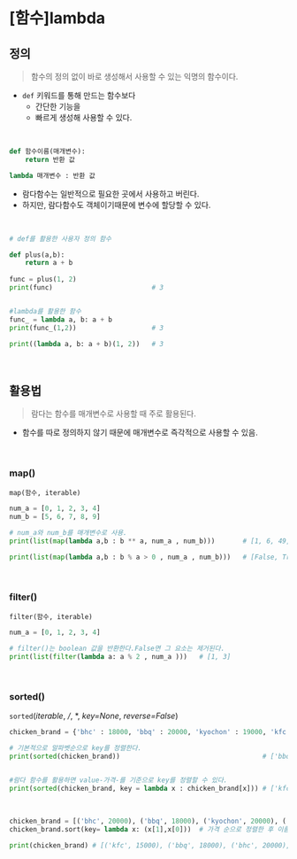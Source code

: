 # [함수]lambda 

## 정의

>  함수의 정의 없이 바로 생성해서 사용할 수 있는 익명의 함수이다. 

- `def` 키워드를 통해 만드는 함수보다
  - 간단한 기능을
  - 빠르게 생성해 사용할 수 있다. 

<br>

```python
def 함수이름(매개변수):
    return 반환 값
```

```python
lambda 매개변수 : 반환 값 
```

- 람다함수는 일반적으로 필요한 곳에서 사용하고 버린다.
- 하지만, 람다함수도 객체이기때문에 변수에 할당할 수 있다. 

<br>

```python
# def를 활용한 사용자 정의 함수

def plus(a,b):
    return a + b
    
func = plus(1, 2)
print(func)                         # 3


#lambda를 활용한 함수
func_ = lambda a, b: a + b
print(func_(1,2))                   # 3

print((lambda a, b: a + b)(1, 2))   # 3
```

<br>

## 활용법

> 람다는 함수를 매개변수로 사용할 때 주로 활용된다.

- 함수를 따로 정의하지 않기 때문에 매개변수로 즉각적으로 사용할 수 있음.

<br>

### map()

`map(함수, iterable)`

```python
num_a = [0, 1, 2, 3, 4]
num_b = [5, 6, 7, 8, 9]

# num_a와 num_b를 매개변수로 사용.
print(list(map(lambda a,b : b ** a, num_a , num_b)))       # [1, 6, 49, 512, 6561]

print(list(map(lambda a,b : b % a > 0 , num_a , num_b)))   # [False, True, True, True, True]
```

<br>

### filter()

`filter(함수, iterable)`

```python
num_a = [0, 1, 2, 3, 4]

# filter()는 boolean 값을 반환한다.False면 그 요소는 제거된다.
print(list(filter(lambda a: a % 2 , num_a )))   # [1, 3] 
```

<br>

### sorted()

`sorted`(*iterable*, */*, *, *key=None*, *reverse=False*) 

```python
chicken_brand = {'bhc' : 18000, 'bbq' : 20000, 'kyochon' : 19000, 'kfc' : 15000}

# 기본적으로 알파벳순으로 key를 정렬한다. 
print(sorted(chicken_brand))                                    # ['bbq', 'bhc', 'kfc', 'kyochon']


#람다 함수를 활용하면 value-가격-를 기준으로 key를 정렬할 수 있다.
print(sorted(chicken_brand, key = lambda x : chicken_brand[x])) # ['kfc', 'bhc', 'kyochon', 'bbq']

```

<br>

```python
chicken_brand = [('bhc', 20000), ('bbq', 18000), ('kyochon', 20000), ('kfc', 15000)]
chicken_brand.sort(key= lambda x: (x[1],x[0]))  # 가격 순으로 정렬한 후 이름 순으로 정렬한다. 

print(chicken_brand) # [('kfc', 15000), ('bbq', 18000), ('bhc', 20000), ('kyochon', 20000)]
```

<br>